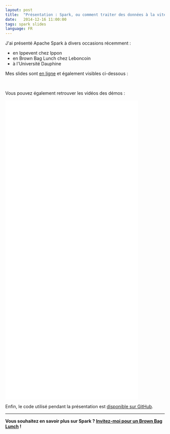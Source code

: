 ```yaml
---
layout: post
title:  "Présentation : Spark, ou comment traiter des données à la vitesse de l'éclair"
date:   2014-12-16 11:00:00
tags: spark slides
language: FR
---
```

J'ai présenté Apache Spark à divers occasions récemment :

- en Ippevent chez Ippon
- en Brown Bag Lunch chez Leboncoin
- à l'Université Dauphine

Mes slides sont [en ligne](/downloads/pres-spark/index.html) et également visibles ci-dessous :

<script async class="speakerdeck-embed" data-id="6f3f34a067580132a4d846de54028c29" data-ratio="1.33159947984395" src="//speakerdeck.com/assets/embed.js"></script>

<br>

Vous pouvez également retrouver les vidéos des démos :

<iframe width="420" height="315" src="//www.youtube.com/embed/gBeeJNO_VMk" frameborder="0" allowfullscreen></iframe>

<iframe width="420" height="315" src="//www.youtube.com/embed/ml46B3_c6t8" frameborder="0" allowfullscreen></iframe>

<iframe width="420" height="315" src="//www.youtube.com/embed/5IiAZJSsz7I" frameborder="0" allowfullscreen></iframe>

Enfin, le code utilisé pendant la présentation est [disponible sur GitHub](https://github.com/aseigneurin/pres-spark-demo).

---

**Vous souhaitez en savoir plus sur Spark ? [Invitez-moi pour un Brown Bag Lunch](http://www.brownbaglunch.fr/baggers.html#Alexis_Seigneurin_Paris) !**